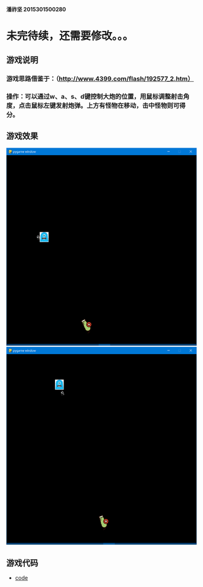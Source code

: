 #### 潘祚坚 2015301500280

# 未完待续，还需要修改。。。

## 游戏说明
### 游戏思路借鉴于：（http://www.4399.com/flash/192577_2.htm）
### 操作：可以通过w、a、s、d键控制大炮的位置，用鼠标调整射击角度，点击鼠标左键发射炮弹。上方有怪物在移动，击中怪物则可得分。
## 游戏效果
![picture1](https://github.com/paaaaaan/Computational_physics_2015301500280/blob/files/23.png)
![picture2](https://github.com/paaaaaan/Computational_physics_2015301500280/blob/files/24.png)
## 游戏代码
- [code](https://github.com/paaaaaan/Computational_physics_2015301500280/blob/files/pygame)


